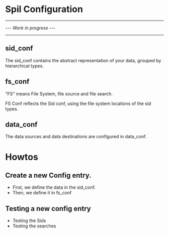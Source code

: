 
# Spil Configuration

----
--- *Work in progress* --- 

----

## sid_conf

The sid_conf contains the abstract representation of your data, grouped by hierarchical types.

## fs_conf

"FS" means File System, file source and file search.

FS Conf reflects the Sid conf, using the file system locations of the sid types.

## data_conf

The data sources and data destinations are configured in data_conf.


# Howtos 

## Create a new Config entry.

- First, we define the data in the sid_conf.
- Then, we define it in fs_conf

## Testing a new config entry

- Testing the Sids
- Testing the searches




